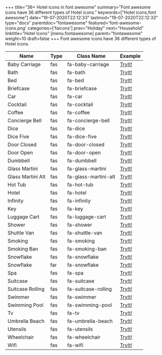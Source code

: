 +++
title="36+ Hotel icons in font awesome"
summary="Font awesome icons have 36 different types of Hotel icons."
keywords=["Hotel icons,font awesome"]
date="19-07-2020T22:12:33"
lastmod="19-07-2020T22:12:33"
type="docs"
parentdoc="fontawesome"
featured='font-awesome-icons.png'
categories=['faicons']
prev="Holiday"
next="Household"
linktitle="Hotel Icons"
[menu.fontawesome]
parent="fontawesome"
weight=10
draft=false
+++
Font awesome icons have 36 different types of Hotel icons.<div class='table-responsive'><table class='table'><thead><tr><th>Name</th><th>Type</th><th>Class Name</th><th>Example</th></tr></thead><tbody><tr><td><i class="fas fa-baby-carriage"></i>Baby Carriage</td><td>fas</td><td>fa-baby-carriage</td><td><a href='https://www.angularjswiki.com/fontawesome/fa-baby-carriage/' target='_blank'>TryIt!</a></td></tr><tr><td><i class="fas fa-bath"></i>Bath</td><td>fas</td><td>fa-bath</td><td><a href='https://www.angularjswiki.com/fontawesome/fa-bath/' target='_blank'>TryIt!</a></td></tr><tr><td><i class="fas fa-bed"></i>Bed</td><td>fas</td><td>fa-bed</td><td><a href='https://www.angularjswiki.com/fontawesome/fa-bed/' target='_blank'>TryIt!</a></td></tr><tr><td><i class="fas fa-briefcase"></i>Briefcase</td><td>fas</td><td>fa-briefcase</td><td><a href='https://www.angularjswiki.com/fontawesome/fa-briefcase/' target='_blank'>TryIt!</a></td></tr><tr><td><i class="fas fa-car"></i>Car</td><td>fas</td><td>fa-car</td><td><a href='https://www.angularjswiki.com/fontawesome/fa-car/' target='_blank'>TryIt!</a></td></tr><tr><td><i class="fas fa-cocktail"></i>Cocktail</td><td>fas</td><td>fa-cocktail</td><td><a href='https://www.angularjswiki.com/fontawesome/fa-cocktail/' target='_blank'>TryIt!</a></td></tr><tr><td><i class="fas fa-coffee"></i>Coffee</td><td>fas</td><td>fa-coffee</td><td><a href='https://www.angularjswiki.com/fontawesome/fa-coffee/' target='_blank'>TryIt!</a></td></tr><tr><td><i class="fas fa-concierge-bell"></i>Concierge Bell</td><td>fas</td><td>fa-concierge-bell</td><td><a href='https://www.angularjswiki.com/fontawesome/fa-concierge-bell/' target='_blank'>TryIt!</a></td></tr><tr><td><i class="fas fa-dice"></i>Dice</td><td>fas</td><td>fa-dice</td><td><a href='https://www.angularjswiki.com/fontawesome/fa-dice/' target='_blank'>TryIt!</a></td></tr><tr><td><i class="fas fa-dice-five"></i>Dice Five</td><td>fas</td><td>fa-dice-five</td><td><a href='https://www.angularjswiki.com/fontawesome/fa-dice-five/' target='_blank'>TryIt!</a></td></tr><tr><td><i class="fas fa-door-closed"></i>Door Closed</td><td>fas</td><td>fa-door-closed</td><td><a href='https://www.angularjswiki.com/fontawesome/fa-door-closed/' target='_blank'>TryIt!</a></td></tr><tr><td><i class="fas fa-door-open"></i>Door Open</td><td>fas</td><td>fa-door-open</td><td><a href='https://www.angularjswiki.com/fontawesome/fa-door-open/' target='_blank'>TryIt!</a></td></tr><tr><td><i class="fas fa-dumbbell"></i>Dumbbell</td><td>fas</td><td>fa-dumbbell</td><td><a href='https://www.angularjswiki.com/fontawesome/fa-dumbbell/' target='_blank'>TryIt!</a></td></tr><tr><td><i class="fas fa-glass-martini"></i>Glass Martini</td><td>fas</td><td>fa-glass-martini</td><td><a href='https://www.angularjswiki.com/fontawesome/fa-glass-martini/' target='_blank'>TryIt!</a></td></tr><tr><td><i class="fas fa-glass-martini-alt"></i>Glass Martini Alt</td><td>fas</td><td>fa-glass-martini-alt</td><td><a href='https://www.angularjswiki.com/fontawesome/fa-glass-martini-alt/' target='_blank'>TryIt!</a></td></tr><tr><td><i class="fas fa-hot-tub"></i>Hot Tub</td><td>fas</td><td>fa-hot-tub</td><td><a href='https://www.angularjswiki.com/fontawesome/fa-hot-tub/' target='_blank'>TryIt!</a></td></tr><tr><td><i class="fas fa-hotel"></i>Hotel</td><td>fas</td><td>fa-hotel</td><td><a href='https://www.angularjswiki.com/fontawesome/fa-hotel/' target='_blank'>TryIt!</a></td></tr><tr><td><i class="fas fa-infinity"></i>Infinity</td><td>fas</td><td>fa-infinity</td><td><a href='https://www.angularjswiki.com/fontawesome/fa-infinity/' target='_blank'>TryIt!</a></td></tr><tr><td><i class="fas fa-key"></i>Key</td><td>fas</td><td>fa-key</td><td><a href='https://www.angularjswiki.com/fontawesome/fa-key/' target='_blank'>TryIt!</a></td></tr><tr><td><i class="fas fa-luggage-cart"></i>Luggage Cart</td><td>fas</td><td>fa-luggage-cart</td><td><a href='https://www.angularjswiki.com/fontawesome/fa-luggage-cart/' target='_blank'>TryIt!</a></td></tr><tr><td><i class="fas fa-shower"></i>Shower</td><td>fas</td><td>fa-shower</td><td><a href='https://www.angularjswiki.com/fontawesome/fa-shower/' target='_blank'>TryIt!</a></td></tr><tr><td><i class="fas fa-shuttle-van"></i>Shuttle Van</td><td>fas</td><td>fa-shuttle-van</td><td><a href='https://www.angularjswiki.com/fontawesome/fa-shuttle-van/' target='_blank'>TryIt!</a></td></tr><tr><td><i class="fas fa-smoking"></i>Smoking</td><td>fas</td><td>fa-smoking</td><td><a href='https://www.angularjswiki.com/fontawesome/fa-smoking/' target='_blank'>TryIt!</a></td></tr><tr><td><i class="fas fa-smoking-ban"></i>Smoking Ban</td><td>fas</td><td>fa-smoking-ban</td><td><a href='https://www.angularjswiki.com/fontawesome/fa-smoking-ban/' target='_blank'>TryIt!</a></td></tr><tr><td><i class="fas fa-snowflake"></i>Snowflake</td><td>fas</td><td>fa-snowflake</td><td><a href='https://www.angularjswiki.com/fontawesome/fa-snowflake/' target='_blank'>TryIt!</a></td></tr><tr><td><i class="far fa-snowflake"></i>Snowflake</td><td>far</td><td>fa-snowflake</td><td><a href='https://www.angularjswiki.com/fontawesome/fa-snowflake/' target='_blank'>TryIt!</a></td></tr><tr><td><i class="fas fa-spa"></i>Spa</td><td>fas</td><td>fa-spa</td><td><a href='https://www.angularjswiki.com/fontawesome/fa-spa/' target='_blank'>TryIt!</a></td></tr><tr><td><i class="fas fa-suitcase"></i>Suitcase</td><td>fas</td><td>fa-suitcase</td><td><a href='https://www.angularjswiki.com/fontawesome/fa-suitcase/' target='_blank'>TryIt!</a></td></tr><tr><td><i class="fas fa-suitcase-rolling"></i>Suitcase Rolling</td><td>fas</td><td>fa-suitcase-rolling</td><td><a href='https://www.angularjswiki.com/fontawesome/fa-suitcase-rolling/' target='_blank'>TryIt!</a></td></tr><tr><td><i class="fas fa-swimmer"></i>Swimmer</td><td>fas</td><td>fa-swimmer</td><td><a href='https://www.angularjswiki.com/fontawesome/fa-swimmer/' target='_blank'>TryIt!</a></td></tr><tr><td><i class="fas fa-swimming-pool"></i>Swimming Pool</td><td>fas</td><td>fa-swimming-pool</td><td><a href='https://www.angularjswiki.com/fontawesome/fa-swimming-pool/' target='_blank'>TryIt!</a></td></tr><tr><td><i class="fas fa-tv"></i>Tv</td><td>fas</td><td>fa-tv</td><td><a href='https://www.angularjswiki.com/fontawesome/fa-tv/' target='_blank'>TryIt!</a></td></tr><tr><td><i class="fas fa-umbrella-beach"></i>Umbrella Beach</td><td>fas</td><td>fa-umbrella-beach</td><td><a href='https://www.angularjswiki.com/fontawesome/fa-umbrella-beach/' target='_blank'>TryIt!</a></td></tr><tr><td><i class="fas fa-utensils"></i>Utensils</td><td>fas</td><td>fa-utensils</td><td><a href='https://www.angularjswiki.com/fontawesome/fa-utensils/' target='_blank'>TryIt!</a></td></tr><tr><td><i class="fas fa-wheelchair"></i>Wheelchair</td><td>fas</td><td>fa-wheelchair</td><td><a href='https://www.angularjswiki.com/fontawesome/fa-wheelchair/' target='_blank'>TryIt!</a></td></tr><tr><td><i class="fas fa-wifi"></i>Wifi</td><td>fas</td><td>fa-wifi</td><td><a href='https://www.angularjswiki.com/fontawesome/fa-wifi/' target='_blank'>TryIt!</a></td></tr></tbody></table></div>
